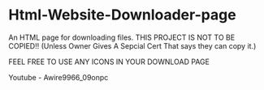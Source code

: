 # Html-Website-Downloader-page
An HTML page for downloading files.
THIS PROJECT IS NOT TO BE COPIED!! (Unless Owner Gives A Sepcial Cert That says they can copy it.)

FEEL FREE TO USE ANY ICONS IN YOUR DOWNLOAD PAGE










Youtube - Awire9966_09onpc
